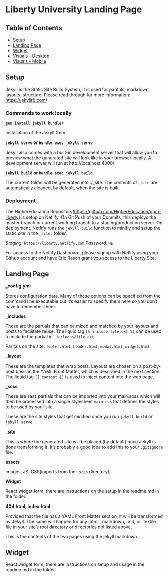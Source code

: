 # Liberty University Landing Page

## Table of Contents
- [Setup](#setup)
- [Landing Page](#landing-page)
- [Widget](#widget)
- [Visuals - Desktop](Visual-Desktop.pdf)
- [Visuals - Mobile](Visual-Mobile.pdf)

## Setup

Jekyll is the Static Site Build System, it is used for paritals, markdown, layouts, structure. Please read through for more information: https://jekyllrb.com/

### Commands to work locally

**`gem install jekyll bundler`**

Installation of the Jekyll Gem

**`jekyll serve` or `bundle exec jekyll serve`**

Jekyll also comes with a built-in development server that will allow you to preview what the generated site will look like in your browser locally. A development server will run at http://localhost:4000/

**`jekyll build` or `bundle exec jekyll build`**

The current folder will be generated into ./_site. The contents of `_site` are automatically cleaned, by default, when the site is built. 

### Deployment

The HigherEducation Repository(https://github.com/HigherEducation/opm-liberty) is setup on Netlify. On Git Push of your Commits, this deploys the master branch or current working branch to a staging/production server. On deployment, Netfify runs the `jekyll build` function to minifiy and setup the static site in the `_sites` folder.

*Staging:* `https://liberty.netlify.com`
*Password:* `HE`

For access to the Netlify Dashboard, please signup with Netlify using your Github account and have Eric Rasch grant you access to the Liberty Site.


## Landing Page

**_config.yml**

Stores configuration data. Many of these options can be specified from the command line executable but it’s easier to specify them here so you don’t have to remember them.

**_includes**

These are the partials that can be mixed and matched by your layouts and posts to facilitate reuse. The liquid tag `{% include file.ext %}` can be used to include the partial in `_includes/file.ext`.

Paritals on the site: `footer.html`, `header.html`, `modal.html`, `widget.html`

**_layout**

These are the templates that wrap posts. Layouts are chosen on a post-by-post basis in the YAML Front Matter, which is described in the next section. The liquid tag `{{ content }}` is used to inject content into the web page.

**_scss**

These are sass partials that can be imported into your main.scss which will then be processed into a single stylesheet `main.css` that defines the styles to be used by your site.

These are the site styles that get minified once you run `jekyll build` or `jekyll serve`.

**_site**

This is where the generated site will be placed (by default) once Jekyll is done transforming it. It’s probably a good idea to add this to your `.gitignore` file.

**assets**

Images, JS, CSS(imports from the `_scss` directory).

**Widget**

React widget form, there are instructions on the setup in the readme.md in the folder.

**404.html, index.html**

Provided that the file has a YAML Front Matter section, it will be transformed by Jekyll. The same will happen for any .html, .markdown,  .md, or .textile file in your site’s root directory or directories not listed above.

This is the contents of the two pages using the jekyll markdown.

## Widget

React widget form, there are instructions on setup and usage in the readme.md in the folder.

